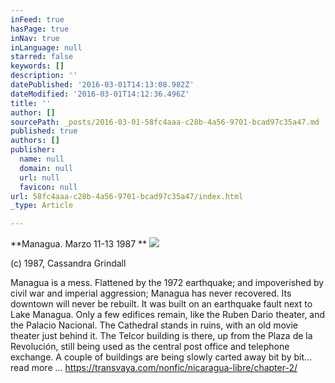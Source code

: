 ```yaml
---
inFeed: true
hasPage: true
inNav: true
inLanguage: null
starred: false
keywords: []
description: ''
datePublished: '2016-03-01T14:13:08.982Z'
dateModified: '2016-03-01T14:12:36.496Z'
title: ''
author: []
sourcePath: _posts/2016-03-01-58fc4aaa-c28b-4a56-9701-bcad97c35a47.md
published: true
authors: []
publisher:
  name: null
  domain: null
  url: null
  favicon: null
url: 58fc4aaa-c28b-4a56-9701-bcad97c35a47/index.html
_type: Article

---
```

**Managua.  Marzo 11-13 1987 **
![](https://the-grid-user-content.s3-us-west-2.amazonaws.com/b48300f0-3a42-4b84-b4b0-4a3d58a1eca5.jpg)

(c) 1987, Cassandra Grindall

Managua is a mess. Flattened by the 1972 earthquake; and impoverished by civil war and imperial aggression; Managua has never recovered. Its downtown will never be rebuilt. It was built on an earthquake fault next to Lake Managua. Only a few edifices remain, like the Ruben Dario theater, and the Palacio Nacional. The Cathedral stands in ruins, with an old movie theater just behind it. The Telcor building is there, up from the Plaza de la Revolución, still being used as the central post office and telephone exchange. A couple of buildings are being slowly carted away bit by bit...  read more ... https://transvaya.com/nonfic/nicaragua-libre/chapter-2/